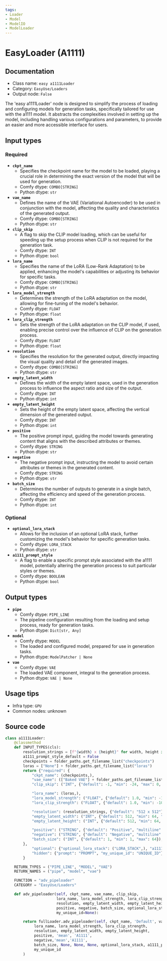```yaml
---
tags:
- Loader
- Model
- ModelIO
- ModelLoader
---
```


# EasyLoader (A1111)
## Documentation
- Class name: `easy a1111Loader`
- Category: `EasyUse/Loaders`
- Output node: `False`

The 'easy a1111Loader' node is designed to simplify the process of loading and configuring models for generation tasks, specifically tailored for use with the a1111 model. It abstracts the complexities involved in setting up the model, including handling various configurations and parameters, to provide an easier and more accessible interface for users.
## Input types
### Required
- **`ckpt_name`**
    - Specifies the checkpoint name for the model to be loaded, playing a crucial role in determining the exact version of the model that will be used for generation.
    - Comfy dtype: `COMBO[STRING]`
    - Python dtype: `str`
- **`vae_name`**
    - Defines the name of the VAE (Variational Autoencoder) to be used in conjunction with the model, affecting the quality and characteristics of the generated output.
    - Comfy dtype: `COMBO[STRING]`
    - Python dtype: `str`
- **`clip_skip`**
    - A flag to skip the CLIP model loading, which can be useful for speeding up the setup process when CLIP is not required for the generation task.
    - Comfy dtype: `INT`
    - Python dtype: `bool`
- **`lora_name`**
    - Specifies the name of the LoRA (Low-Rank Adaptation) to be applied, enhancing the model's capabilities or adjusting its behavior for specific tasks.
    - Comfy dtype: `COMBO[STRING]`
    - Python dtype: `str`
- **`lora_model_strength`**
    - Determines the strength of the LoRA adaptation on the model, allowing for fine-tuning of the model's behavior.
    - Comfy dtype: `FLOAT`
    - Python dtype: `float`
- **`lora_clip_strength`**
    - Sets the strength of the LoRA adaptation on the CLIP model, if used, enabling precise control over the influence of CLIP on the generation process.
    - Comfy dtype: `FLOAT`
    - Python dtype: `float`
- **`resolution`**
    - Specifies the resolution for the generated output, directly impacting the visual quality and detail of the generated images.
    - Comfy dtype: `COMBO[STRING]`
    - Python dtype: `str`
- **`empty_latent_width`**
    - Defines the width of the empty latent space, used in the generation process to influence the aspect ratio and size of the output.
    - Comfy dtype: `INT`
    - Python dtype: `int`
- **`empty_latent_height`**
    - Sets the height of the empty latent space, affecting the vertical dimension of the generated output.
    - Comfy dtype: `INT`
    - Python dtype: `int`
- **`positive`**
    - The positive prompt input, guiding the model towards generating content that aligns with the described attributes or themes.
    - Comfy dtype: `STRING`
    - Python dtype: `str`
- **`negative`**
    - The negative prompt input, instructing the model to avoid certain attributes or themes in the generated content.
    - Comfy dtype: `STRING`
    - Python dtype: `str`
- **`batch_size`**
    - Determines the number of outputs to generate in a single batch, affecting the efficiency and speed of the generation process.
    - Comfy dtype: `INT`
    - Python dtype: `int`
### Optional
- **`optional_lora_stack`**
    - Allows for the inclusion of an optional LoRA stack, further customizing the model's behavior for specific generation tasks.
    - Comfy dtype: `LORA_STACK`
    - Python dtype: `str`
- **`a1111_prompt_style`**
    - A flag to enable a specific prompt style associated with the a1111 model, potentially altering the generation process to suit particular styles or themes.
    - Comfy dtype: `BOOLEAN`
    - Python dtype: `bool`
## Output types
- **`pipe`**
    - Comfy dtype: `PIPE_LINE`
    - The pipeline configuration resulting from the loading and setup process, ready for generation tasks.
    - Python dtype: `Dict[str, Any]`
- **`model`**
    - Comfy dtype: `MODEL`
    - The loaded and configured model, prepared for use in generation tasks.
    - Python dtype: `ModelPatcher | None`
- **`vae`**
    - Comfy dtype: `VAE`
    - The loaded VAE component, integral to the generation process.
    - Python dtype: `VAE | None`
## Usage tips
- Infra type: `GPU`
- Common nodes: unknown


## Source code
```python
class a1111Loader:
    @classmethod
    def INPUT_TYPES(cls):
        resolution_strings = [f"{width} x {height}" for width, height in BASE_RESOLUTIONS]
        a1111_prompt_style_default = False
        checkpoints = folder_paths.get_filename_list("checkpoints")
        loras = ["None"] + folder_paths.get_filename_list("loras")
        return {"required": {
            "ckpt_name": (checkpoints,),
            "vae_name": (["Baked VAE"] + folder_paths.get_filename_list("vae"),),
            "clip_skip": ("INT", {"default": -1, "min": -24, "max": 0, "step": 1}),

            "lora_name": (loras,),
            "lora_model_strength": ("FLOAT", {"default": 1.0, "min": -10.0, "max": 10.0, "step": 0.01}),
            "lora_clip_strength": ("FLOAT", {"default": 1.0, "min": -10.0, "max": 10.0, "step": 0.01}),

            "resolution": (resolution_strings, {"default": "512 x 512"}),
            "empty_latent_width": ("INT", {"default": 512, "min": 64, "max": MAX_RESOLUTION, "step": 8}),
            "empty_latent_height": ("INT", {"default": 512, "min": 64, "max": MAX_RESOLUTION, "step": 8}),

            "positive": ("STRING", {"default": "Positive", "multiline": True}),
            "negative": ("STRING", {"default": "Negative", "multiline": True}),
            "batch_size": ("INT", {"default": 1, "min": 1, "max": 64}),
        },
            "optional": {"optional_lora_stack": ("LORA_STACK",), "a1111_prompt_style": ("BOOLEAN", {"default": a1111_prompt_style_default})},
            "hidden": {"prompt": "PROMPT", "my_unique_id": "UNIQUE_ID"}
        }

    RETURN_TYPES = ("PIPE_LINE", "MODEL", "VAE")
    RETURN_NAMES = ("pipe", "model", "vae")

    FUNCTION = "adv_pipeloader"
    CATEGORY = "EasyUse/Loaders"

    def adv_pipeloader(self, ckpt_name, vae_name, clip_skip,
                       lora_name, lora_model_strength, lora_clip_strength,
                       resolution, empty_latent_width, empty_latent_height,
                       positive, negative, batch_size, optional_lora_stack=None, a1111_prompt_style=False, prompt=None,
                       my_unique_id=None):

        return fullLoader.adv_pipeloader(self, ckpt_name, 'Default', vae_name, clip_skip,
             lora_name, lora_model_strength, lora_clip_strength,
             resolution, empty_latent_width, empty_latent_height,
             positive, 'mean', 'A1111',
             negative,'mean','A1111',
             batch_size, None, None, None, optional_lora_stack, a1111_prompt_style, prompt,
             my_unique_id
        )

```

